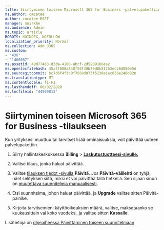 ```yaml
---
title: Siirtyminen toiseen Microsoft 365 for Business -palvelupakettiin
ms.author: cmcatee
author: cmcatee-MSFT
manager: mnirkhe
ms.audience: Admin
ms.topic: article
ROBOTS: NOINDEX, NOFOLLOW
localization_priority: Normal
ms.collection: Adm_O365
ms.custom:
- "438"
- "1400007"
ms.assetid: 49d77463-d3da-4106-abcf-2d5209106ea2
ms.openlocfilehash: 35a2f888a340f50f38b79d8b81262edc6d850e5d
ms.sourcegitcommit: bc7d6f4f3c9f7060d073f5130e1ec856e248d020
ms.translationtype: MT
ms.contentlocale: fi-FI
ms.lasthandoff: 06/02/2020
ms.locfileid: "44509813"
---
```

# <a name="switch-to-a-different-microsoft-365-for-business-subscription"></a>Siirtyminen toiseen Microsoft 365 for Business -tilaukseen

Kun yrityksesi muuttuu tai tarvitset lisää ominaisuuksia, voit päivittää uuteen palvelupakettiin.
  
1. Siirry hallintakeskuksessa **Billing** \> **[Laskutustuotteesi-sivulle.](https://go.microsoft.com/fwlink/p/?linkid=842054)**

2. Valitse tilaus, jonka haluat päivittää.

3. Valitse [tilauksen tiedot -sivulla](https://admin.microsoft.com/AdminPortal/Home#/subscriptions/webdirect%252F0dbaa202-d590-4529-98c2-a5e2ebaac702) **Päivitä**.  Jos **Päivitä-välilehti** on tyhjä, näet selityksen siitä, miksi et voi päivittää tällä hetkellä. Sen sijaan sinun on [muutettava suunnitelmia manuaalisesti](https://docs.microsoft.com/microsoft-365/commerce/subscriptions/change-plans-manually?view=o365-worldwide).

4. Etsi suunnitelma, johon haluat päivittää, ja **Upgrade** valitse sitten Päivitä-painike.

5. Kirjoita tarvitsemieni käyttöoikeuksien määrä, valitse, maksetaanko se kuukausittain vai koko vuodeksi, ja valitse sitten **Kassalle**.

Lisätietoja on [ohjeaiheessa Päivittäminen toiseen suunnitelmaan](https://docs.microsoft.com/microsoft-365/commerce/subscriptions/upgrade-to-different-plan).
